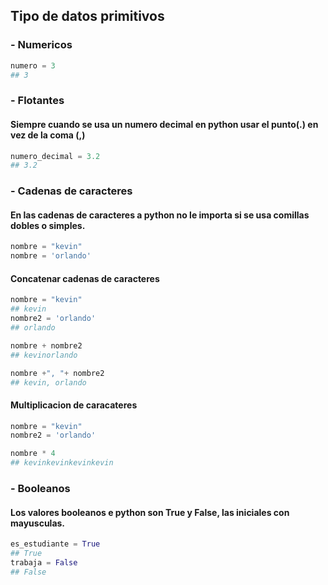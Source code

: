 ## Tipo de datos primitivos

### - Numericos

```python
numero = 3
## 3
```


### - Flotantes

#### Siempre cuando se usa un  numero decimal en python usar el punto(.) en vez de la coma (,)
```python
numero_decimal = 3.2
## 3.2
```

### - Cadenas de caracteres

#### En las cadenas de caracteres a python no le importa si se usa comillas dobles o simples.

```python
nombre = "kevin"
nombre = 'orlando'
```

#### Concatenar cadenas de caracteres
```python
nombre = "kevin"
## kevin
nombre2 = 'orlando'
## orlando

nombre + nombre2
## kevinorlando

nombre +", "+ nombre2
## kevin, orlando

```

#### Multiplicacion de caracateres
```python
nombre = "kevin"
nombre2 = 'orlando'

nombre * 4
## kevinkevinkevinkevin
```

### - Booleanos

#### Los valores booleanos e python son True y False, las iniciales con mayusculas.
```python
es_estudiante = True
## True
trabaja = False
## False
```




